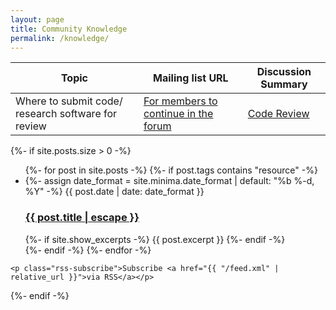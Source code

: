 ```yaml
---
layout: page
title: Community Knowledge
permalink: /knowledge/
---
```


| Topic  | Mailing list URL | Discussion Summary |
| --------  | ------------------- | --------------------- |
| Where to submit code/ research software for review| [For members to continue in the forum](https://groups.google.com/g/rse-nz-au/c/lvzka29_5I4/m/3kedCoDTAQAJ) |  <a class="rse" href="/codereview">Code Review</a>  |

<div class="home">

  {%- if site.posts.size > 0 -%}
    <ul class="post-list">
      {%- for post in site.posts -%}
      {%- if post.tags contains "resource" -%}
      	 	  <li>
        {%- assign date_format = site.minima.date_format | default: "%b %-d, %Y" -%}
        <span class="post-meta">{{ post.date | date: date_format }}</span>
        <h3>
          <a class="post-link" href="{{ post.url | relative_url }}">
            {{ post.title | escape }}
          </a>
        </h3>
        {%- if site.show_excerpts -%}
          {{ post.excerpt }}
        {%- endif -%}
      </li>
      {%- endif -%}
      {%- endfor -%}
    </ul>

    <p class="rss-subscribe">Subscribe <a href="{{ "/feed.xml" | relative_url }}">via RSS</a></p>
  {%- endif -%}

</div>
